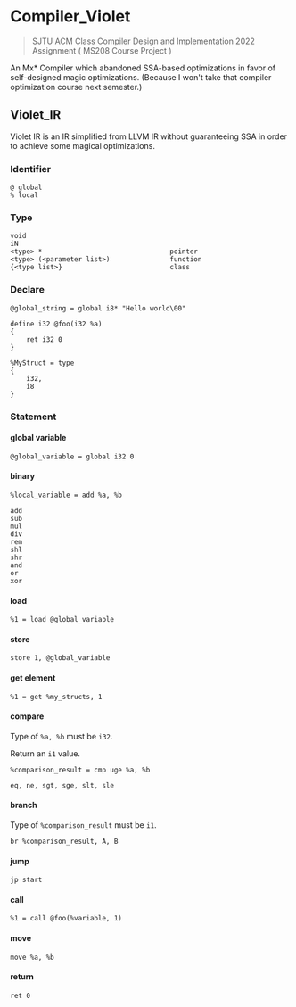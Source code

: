 # Compiler_Violet

> SJTU ACM Class Compiler Design and Implementation 2022 Assignment ( MS208 Course Project )

An Mx* Compiler which abandoned SSA-based optimizations in favor of self-designed magic optimizations. (Because I won't take that compiler optimization course next semester.)


## Violet_IR

Violet IR is an IR simplified from LLVM IR without guaranteeing SSA in order to achieve some magical optimizations.

### Identifier
```
@ global
% local
```

### Type
```
void                                    
iN                                      
<type> *                                pointer
<type> (<parameter list>)               function
{<type list>}                           class
```


### Declare
```
@global_string = global i8* "Hello world\00"

define i32 @foo(i32 %a) 
{
	ret i32 0
}

%MyStruct = type 
{
	i32,
	i8
}
```

### Statement

#### global variable

`@global_variable = global i32 0`

#### binary
`%local_variable = add %a, %b`
```
add
sub
mul
div
rem
shl
shr
and
or
xor      
```

#### load

`%1 = load @global_variable`

#### store

`store 1, @global_variable`

#### get element
`%1 = get %my_structs, 1`

#### compare
Type of `%a, %b` must be `i32`.

Return an `i1` value.

`%comparison_result = cmp uge %a, %b`

`eq, ne, sgt, sge, slt, sle` 

#### branch
Type of `%comparison_result` must be `i1`.

`br %comparison_result, A, B`

#### jump

`jp start`

#### call

`%1 = call @foo(%variable, 1)`

#### move

`move %a, %b`

#### return
`ret 0`
